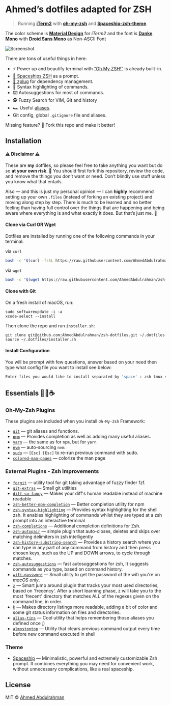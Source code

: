 # Ahmed’s dotfiles adapted for ZSH

> Running [**iTerm2**](https://www.iterm2.com/) with [**oh-my-zsh**](https://github.com/robbyrussell/oh-my-zsh) and [**Spaceship-zsh-theme**](https://github.com/denysdovhan/spaceship-zsh-theme).

The color scheme is [**Material Design**](https://github.com/MartinSeeler/iterm2-material-design) for _iTerm2_ and the font is [**Danke Mono**](https://dank.sh/) with [**Droid Sans Mono**](https://github.com/ryanoasis/nerd-fonts) as Non-ASCII Font

![Screenshot](intro.gif)

There are tons of useful things in here:

- ⚡️ Power up and beautify terminal with [“Oh My ZSH!”](http://ohmyz.sh/) is already built–in.
- [🚀 Spaceships ZSH](https://github.com/denysdovhan/spaceship-prompt) as a prompt.
- [🌺 zplug](https://zplug.sh) for dependency management.
- 💄 Syntax highlighting of commands.
- ⌨️ Autosuggestions for most of commands.
- 🕵️‍ Fuzzy Search for VIM, Git and history
- 🏎 Useful [aliases](./zsh/zsh_aliases).
- Git config, global `.gitignore` file and aliases.

Missing feature? 🍴 Fork this repo and make it better!

## Installation

#### ⚠️ Disclaimer ⚠️

These are **my** dotfiles, so please feel free to take anything you want but do so **at your own risk**. 🙂 You should first fork this repository, review the code, and remove the things you don’t want or need. Don’t blindly use stuff unless you know what that entails.

Also — and this is just my personal opinion — I can **highly** recommend setting up your own `.files` (instead of forking an existing project) and moving along step by step. There is much to be learned and no better feeling than having full control over the things that are happening and being aware where everything is and what exactly it does. But that’s just me. 🙂

#### Clone via Curl OR Wget

Dotfiles are installed by running one of the following commands in your terminal:

via `curl`

```bash
bash -c "$(curl -fsSL https://raw.githubusercontent.com/AhmedAbdulrahman/zsh-dotfiles/master/installer.sh)"
```

via `wget`

```bash
bash -c "$(wget https://raw.githubusercontent.com/AhmedAbdulrahman/zsh-dotfiles/master/installer.sh -O -)"
```

#### Clone with Git

On a fresh install of macOS, run:

```
sudo softwareupdate -i -a
xcode-select --install
```

Then clone the repo and run `installer.sh`:

```
git clone git@github.com:AhmedAbdulrahman/zsh-dotfiles.git ~/.dotfiles
source ~/.dotfiles/installer.sh
```

#### Install Configuration

You will be prompt with few questions, answer based on your need then type what config file you want to install see below:

```bash
Enter files you would like to install separated by 'space' : zsh tmux vim
```

## Essentials 👩‍💻☕️

### Oh-My-Zsh Plugins

These plugins are included when you install `Oh-My-Zsh` Framework:

- [`git`](https://github.com/robbyrussell/oh-my-zsh/tree/master/plugins/git) — git aliases and functions.
- [`npm`](https://github.com/robbyrussell/oh-my-zsh/tree/master/plugins/npm) — Provides completion as well as adding many useful aliases.
- [`yarn`](https://github.com/robbyrussell/oh-my-zsh/tree/master/plugins/yarn) — the same as for `npm`, but for `yarn`
- [`nvm`](https://github.com/robbyrussell/oh-my-zsh/tree/master/plugins/nvm) — auto-sourcing `nvm`.
- [`sudo`](https://github.com/robbyrussell/oh-my-zsh/tree/master/plugins/sudo) — `[Esc] [Esc]` to re-run previous command with sudo.
- [`colored-man-pages`](https://github.com/robbyrussell/oh-my-zsh/tree/master/plugins/colored-man-pages) — colorize the man page

### External Plugins - Zsh Improvements

- [`forgit`](https://github.com/wfxr/forgit) — utility tool for git taking advantage of fuzzy finder fzf.
- [`git-extras`](https://github.com/tj/git-extras) — Small git utilities
- [`diff-so-fancy`](https://github.com/so-fancy/diff-so-fancy) — Makes your diff's human readable instead of machine readable
- [`zsh-better-npm-completion`](https://github.com/lukechilds/zsh-better-npm-completion) — Better completion utility for npm
- [`zsh-syntax-highlighting`](https://github.com/zsh-users/zsh-syntax-highlighting) — Provides syntax highlighting for the shell zsh. It enables highlighting of commands whilst they are typed at a zsh prompt into an interactive terminal
- [`zsh-completions`](https://github.com/zsh-users/zsh-completions) — Additional completion definitions for Zsh.
- [`zsh-autopair`](https://github.com/hlissner/zsh-autopair) — simple plugin that auto-closes, deletes and skips over matching delimiters in zsh intelligently
- [`zsh-history-substring-search`](https://github.com/zsh-users/zsh-history-substring-search) — Provides a history search where you can type in any part of any command from history and then press chosen keys, such as the UP and DOWN arrows, to cycle through matches.
- [`zsh-autosuggestions`](https://github.com/zsh-users/zsh-autosuggestions) — fast autosuggestions for zsh, It suggests commands as you type, based on command history.
- [`wifi-password`](https://github.com/rauchg/wifi-password) — Small utility to get the password of the wifi you're on _macOS only_.
- [`z`](https://github.com/rupa/z) — Smart jump around plugin that tracks your most used directories, based on 'frecency'. After a short learning phase, z will take you to the most 'frecent' directory that matches ALL of the regexes given on the command line, in order.
- [`k`](https://github.com/supercrabtree/k) — Makes directory listings more readable, adding a bit of color and some git status information on files and directories.
- [`alias-tips`](https://github.com/djui/alias-tips) — Cool utility that helps remembering those aliases you defined once ;)
- [`almostontop`](https://github.com/Valiev/almostontop) — Utility that clears previous command output every time before new command executed in shell

### Theme

- [Spaceship](https://github.com/denysdovhan/spaceship-prompt) — Minimalistic, powerful and extremely customizable Zsh prompt. It combines everything you may need for convenient work, without unnecessary complications, like a real spaceship.

## License

MIT © [Ahmed Abdulrahman](https://github.com/AhmedAbdulrahman)
